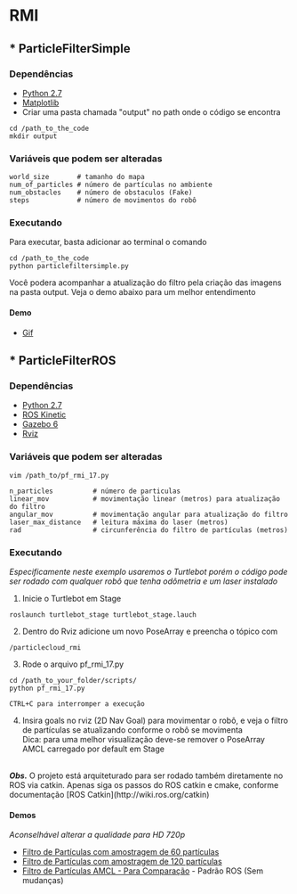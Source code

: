 # RMI

## * ParticleFilterSimple
### Dependências
* [Python 2.7](https://www.python.org/download/releases/2.7/)
* [Matplotlib](https://matplotlib.org/)
* Criar uma pasta chamada "output" no path onde o código se encontra
```
cd /path_to_the_code
mkdir output
```

### Variáveis que podem ser alteradas
```
world_size       # tamanho do mapa
num_of_particles # número de partículas no ambiente
num_obstacles    # número de obstaculos (Fake)
steps            # número de movimentos do robô
```
### Executando
Para executar, basta adicionar ao terminal o comando
```
cd /path_to_the_code
python particlefiltersimple.py
```
Você podera acompanhar a atualização do filtro pela criação das imagens na pasta output. Veja o demo abaixo para um melhor entendimento

#### Demo
* [Gif](https://imgflip.com/gif/211geq)


## * ParticleFilterROS
### Dependências
* [Python 2.7](https://www.python.org/download/releases/2.7/)
* [ROS Kinetic](http://wiki.ros.org/kinetic/Installation/Ubuntu)
* [Gazebo 6](http://gazebosim.org/download)
* [Rviz](http://wiki.ros.org/rviz)

### Variáveis que podem ser alteradas
```
vim /path_to/pf_rmi_17.py

n_particles          # número de particulas
linear_mov           # movimentação linear (metros) para atualização do filtro
angular_mov          # movimentação angular para atualização do filtro
laser_max_distance   # leitura máxima do laser (metros)
rad                  # circunferência do filtro de partículas (metros)
```

### Executando
<i>Especificamente neste exemplo usaremos o Turtlebot porém o código pode ser rodado com qualquer robô que tenha odômetria e um laser instalado</i>

1. Inicie o Turtlebot em Stage
```
roslaunch turtlebot_stage turtlebot_stage.lauch
```
2. Dentro do Rviz adicione um novo PoseArray e preencha o tópico com
```
/particlecloud_rmi
```
3. Rode o arquivo pf_rmi_17.py
```
cd /path_to_your_folder/scripts/
python pf_rmi_17.py

CTRL+C para interromper a execução
```

4. Insira goals no rviz (2D Nav Goal) para movimentar o robô, e veja o filtro de partículas se atualizando conforme o robô se movimenta  <br/><t/>Dica: para uma melhor visualização deve-se remover o PoseArray AMCL carregado por default em Stage
</br>
<b><i>Obs.</i></b> O projeto está arquiteturado para ser rodado também diretamente no ROS via catkin. Apenas siga os passos do ROS catkin e cmake, conforme documentação [ROS Catkin](http://wiki.ros.org/catkin)

#### Demos
<i>Aconselhável alterar a qualidade para HD 720p</i>
* [Filtro de Partículas com amostragem de 60 partículas](https://youtu.be/CEA7PzWgeRg)
* [Filtro de Partículas com amostragem de 120 partículas](https://youtu.be/sSDb32Uu2Pc)
* [Filtro de Partículas AMCL - Para Comparação](https://youtu.be/Emuxr_PubYA) - Padrão ROS (Sem mudanças)

